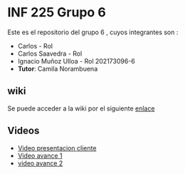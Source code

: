 # INF 225 Grupo 6 
Este es el repositorio del grupo 6 , cuyos integrantes son :
* Carlos - Rol 
* Carlos Saavedra - Rol 
* Ignacio Muñoz Ulloa - Rol 202173096-6
* **Tutor**: Camila Norambuena

## wiki
Se puede acceder a la wiki por el siguiente [enlace]()

## Videos
* [Video presentacion cliente]()
* [Video avance 1](https://www.youtube.com/watch?v=rnXOH7l1FEc)
* [video avance 2]()
